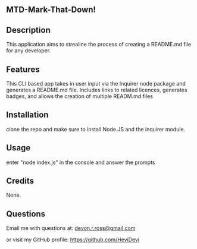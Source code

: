 
## MTD-Mark-That-Down!

## Description

This application aims to strealine the process of creating a README.md file for any developer. 

## Features

This CLI based app takes in user input via the Inquirer node package and generates a README.md file.
Includes links to related licences, generates badges, and allows the creation of multiple READM.md files 

## Installation

clone the repo and make sure to install Node.JS and the inquirer module. 

## Usage

enter "node index.js" in the console and answer the prompts 

## Credits

None. 


## Questions

Email me with questions at:
devon.r.ross@gmail.com

or visit my GitHub profile:
https://github.com/HeviDevi 




  
